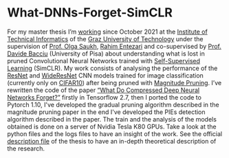 # What-DNNs-Forget-SimCLR

For my master thesis I’m [working](https://graz.pure.elsevier.com/en/persons/francesco-corti) since October 2021 at the [Institute of Technical Informatics](https://www.tugraz.at/en/institutes/iti/home/) of the [Graz University of Technology](https://www.tugraz.at/home/) under the supervision of [Prof. Olga Saukh](http://www.olgasaukh.com/), [Rahim Entezari](https://rahimentezari.github.io/) and co-supervised by [Prof. Davide Bacciu](http://pages.di.unipi.it/bacciu/) (University of Pisa) about understanding what is lost in pruned Convolutional Neural Networks trained with [Self-Supervised Learning](https://arxiv.org/pdf/2002.05709.pdf) (SimCLR). My work consists of analysing the performance of the [ResNet](https://arxiv.org/pdf/1512.03385.pdf) and [WideResNet](https://arxiv.org/pdf/1605.07146.pdf) CNN models trained for image classification (currently only on [CIFAR10](https://www.cs.toronto.edu/~kriz/cifar.html)) after being pruned with [Magnitude Pruning](https://arxiv.org/pdf/1710.01878.pdf). I’ve rewritten the code of the paper [“What Do Compressed Deep Neural Networks Forget?”](https://arxiv.org/abs/1911.05248) firstly in Tensorflow 2.7, then I ported the code to Pytorch 1.10, I've developed the gradual pruning algorithm described in the magnitude pruning paper in the end I've developed the PIEs detection algorithm described in the paper. The train and the analysis of the models obtained is done on a server of Nvidia Tesla K80 GPUs. Take a look at the python files and the logs files to have an insight of the work. See the official [description file](https://github.com/FraCorti/What-DNNs-Forget-SimCLR/blob/main/2021_What_Is_Lost_in_Compressed_Unsupervised_Trained_Models_.pdf) of the thesis to have an in-depth theoretical description of the research.  
